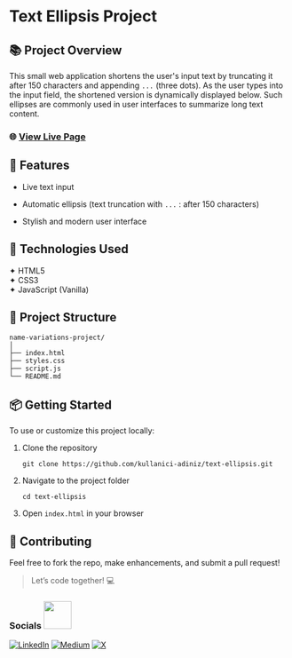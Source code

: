 # Text Ellipsis Project

## 📚 Project Overview

This small web application shortens the user's input text by truncating it after 150 characters and appending `...` (three dots). As the user types into the input field, the shortened version is dynamically displayed below. Such ellipses are commonly used in user interfaces to summarize long text content.

### 🌐 [View Live Page]()

## 🚀 Features

- Live text input

- Automatic ellipsis (text truncation with `...` : after 150 characters)

- Stylish and modern user interface

## 🧩 Technologies Used

✦ HTML5  
✦ CSS3  
✦ JavaScript (Vanilla)

## 📁 Project Structure

```
name-variations-project/
│
├── index.html
├── styles.css
├── script.js
└── README.md
```

## 📦 Getting Started

To use or customize this project locally:

1. Clone the repository
   ```
   git clone https://github.com/kullanici-adiniz/text-ellipsis.git
   ```
2. Navigate to the project folder
   ```
   cd text-ellipsis
   ```
3. Open `index.html` in your browser

## 🤝 Contributing

Feel free to fork the repo, make enhancements, and submit a pull request!

> Let’s code together! 💻

### Socials <img src="https://media.giphy.com/media/mGcNjsfWAjY5AEZNw6/giphy.gif" width="50">

[![LinkedIn](https://img.shields.io/badge/-LinkedIn-d6d1cb?style=flat&logo=linkedin&logoColor=black)](https://linkedin.com/in/rukenerpolat)
[![Medium](https://img.shields.io/badge/-Medium-d6d1cb?style=flat&logo=medium&logoColor=black)](https://medium.com/@rukenerpolat)
[![X](https://img.shields.io/badge/-X-d6d1cb?style=flat&logo=x&logoColor=black)](https://x.com/rukenerpolat)
